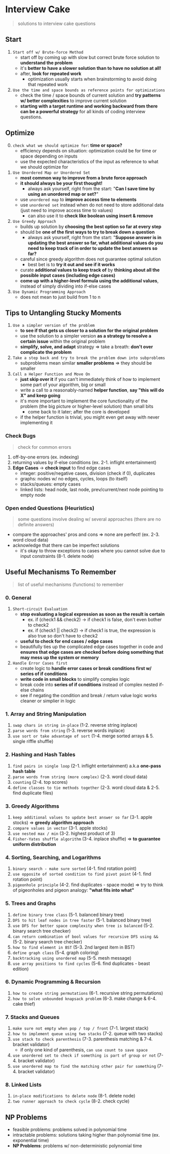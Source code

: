 # Interview Cake
> solutions to interview cake questions

## Start
1. `Start off w/ Brute-force Method`
    - start off by coming up with slow but correct brute force solution to __understand the problem__
    - it's __better to have a slower solution than to have no solution at all!__
    - after, __look for repeated work__
        - optimization usually starts when brainstorming to avoid doing that repeated work
2. `Use the time and space bounds as reference points for optimizations`
    - check the time / space bounds of current solution and __try patterns w/ better complexities__ to improve current solution
    - __starting with a target runtime and working backward from there can be a powerful strategy__ for all kinds of coding interview questions.

## Optimize
0.  `check what we should optimize for`: __time or space?__
    - efficiency depends on situation: optimization could be for time or space depending on inputs
    - use the expected characteristics of the input as reference to what we should optimize for
1. `Use Unordered Map or Unordered Set`
    - __most common way to improve from a brute force approach__
    - __it should always be your first thought!__
        - always ask yourself, right from the start: "__Can I save time by using an unordered map or set?__"
    - use `unordered map` to __improve access time to elements__
    - use `unordered set` instead when do not need to store additional data (just need to improve access time to values)
        - can also use it to __check like boolean using insert & remove__
2. `Use Greedy Approach`
    - builds up solution by __choosing the best option so far at every step__
    - should be __one of the first ways to try to break down a question__
        - always ask yourself, right from the start: "__Suppose answer is in updating the best answer so far, what additional values do you need to keep track of in order to update the best answers so far?__
    - careful since greedy algorithm does not guarantee optimal solution
        - best bet is to __try it out and see if it works__
    - curate __additional values to keep track of__ by __thinking about all the possible input cases (including edge cases)__
    - __come up with a higher-level formula using the additional values__, instead of simply dividing into if-else cases
3. `Use Dynamic Programming Approach`
    - does not mean to just build from 1 to n

## Tips to Untangling Stucky Moments
1. `Use a simpler version of the problem`
    - __to see if that gets us closer to a solution for the original problem__
    - use the solution to a simpler version __as a strategy to resolve a certain issue__ within the original problem
    - __simplify, solve, and adapt__ strategy => take a breath: __don't over complicate the problem__
2. `Take a step back and try to break the problem down into subproblems`
    - subproblems mean similar __smaller problems__ => they should be smaller
3. `Call a Helper Function and Move On`
    - __just skip over it__ if you can't immediately think of how to implement some part of your algorithm, big or small
    - write a call to a reasonably-named __helper function__, __say "this will do X" and keep going__
    - it's more important to implement the core functionality of the problem (the big picture or higher-level solution) than small bits
        - come back to it later; after the core is developed
    - if the helper function is trivial, you might even get away with never implementing it

### Check Bugs
> check for common errors
1. off-by-one errors (ex. indexing)
2. returning values by if-else conditions (ex. 2-1. inflight entertainment)
3. __Edge Cases__ -> __check input__ to find edge cases
    - integer: positive/negative cases, division (check if 0), duplicates
    - graphs: nodes w/ no edges, cycles, loops (to itself)
    - stacks/queues: empty cases
    - linked lists: head node, last node, prev/current/next node pointing to empty node

### Open ended Questions (Heuristics)
> some questions involve dealing w/ several approaches (there are no definite answers)
- compare the approaches' pros and cons => none are perfect! (ex. 2-3. word cloud data)
- acknowledge that there can be imperfect solutions
    - it's okay to throw exceptions to cases where you cannot solve due to input constraints (8-1. delete node)

## Useful Mechanisms To Remember
> list of useful mechanisms (functions) to remember

### 0. General
1. `Short-circuit Evaluation`
    - __stop evaluating a logical expression as soon as the result is certain__
        - ex. if (check1 && check2) -> if check1 is false, don't even bother to check2
        - ex. if (check1 || check2) -> if check1 is true, the expression is also true so don't have to check2
    - __useful to check for end cases / edge cases__
    - beautifully ties up the complicated edge cases together in code and __ensures that edge cases are checked before doing something that may mess up the system or memory__
2. `Handle Error Cases first`
    - create logic to __handle error cases or break conditions first w/ series of if conditions__
    - __write code in small blocks__ to simplify complex logic
    - break code into __series of if conditions__ instead of complex nested if-else chains
    - see if negating the condition and break / return value logic works cleaner or simplier in logic

### 1. Array and String Manipulation
1. `swap chars in string in-place` (1-2. reverse string inplace)
2. `parse words from string` (1-3. reverse words inplace)
3. `use sort or take advantage of sort` (1-4. merge sorted arrays & 5. single riffle shuffle)

### 2. Hashing and Hash Tables
1. `find pairs in single loop` (2-1. inflight entertainment) a.k.a __one-pass hash table__
2. `parse words from string (more complex)` (2-3. word cloud data)
3. `counting` (2-4. top scores)
4. `define classes to tie methods together` (2-3. word cloud data & 2-5. find duplicate files)

### 3. Greedy Algorithms
1. `keep additional values to update best answer so far` (3-1. apple stocks) => __greedy algorithm approach__
2. `compare values in vector` (3-1. apple stocks)
3. `use nested max / min` (3-2. highest product of 3)
4. `Fisher-Yates shuffle algorithm` (3-4. inplace shuffle) => __to guarantee uniform distribution__

### 4. Sorting, Searching, and Logarithms
1. `binary search - make sure sorted` (4-1. find rotation point)
2. `use opposite of sorted condition to find pivot point` (4-1. find rotation point)
3. `pigeonhole principle` (4-2. find duplicates - space mode) => try to think of pigeonholes and pigeon analogy: __"what fits into what"__

### 5. Trees and Graphs
1. `define binary tree class` (5-1. balanced binary tree)
2. `DFS to hit leaf nodes in tree faster` (5-1. balanced binary tree)
3. `use DFS for better space complexity when tree is balanced` (5-2. binary search tree checker)
4. `can return combination of bool values for recursive DFS using &&` (5-2. binary search tree checker)
5. `how to find element in BST` (5-3. 2nd largest item in BST)
6. `define graph class` (5-4. graph coloring)
7. `backtracking using unordered map` (5-5. mesh message)
8. `use array positions to find cycles` (5-6. find duplicates - beast edition)

### 6. Dynamic Programming & Recursion
1. `how to create string permutations` (6-1. recursive string permutations)
2. `how to solve unbounded knapsack problem` (6-3. make change & 6-4. cake thief)

### 7. Stacks and Queues
1. `make sure not empty when pop / top / front` (7-1. largest stack)
2. `how to implement queue using two stacks` (7-2. queue with two stacks)
3. `use stack to check parenthesis` (7-3. parenthesis matching & 7-4. bracket validator)
    - if only one kind of parenthesis, `can use count to save space`
4. `use unordered set to check if something is part of group or not` (7-4. bracket validator)
5. `use unordered map to find the matching other pair for something` (7-4. bracket validator)

### 8. Linked Lists
1. `in-place modifications to delete node` (8-1. delete node)
2. `two runner approach to check cycle` (8-2. check cycle)

## NP Problems
- feasible problems: problems solved in polynomial time
- intractable problems: solutions taking higher than polynomial time (ex. exponential time)
- __NP Problems__: problems w/ non-deterministic polynomial time